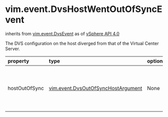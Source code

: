 vim.event.DvsHostWentOutOfSyncEvent
===================================
inherits from [vim.event.DvsEvent](docs/vim.event.DvsEvent.md)
as of [vSphere API 4.0](vim.version.md#vim.version.version5)


The DVS configuration on the host diverged from that of   the Virtual Center Server.

| property | type | optional | priv | desc |
|:---------|:-----|:---------|:-----|:-----|
| hostOutOfSync | [vim.event.DvsOutOfSyncHostArgument](vim.event.DvsOutOfSyncHostArgument.md "vim.event.DvsOutOfSyncHostArgument") | None | None | The host that went out of sync. |


